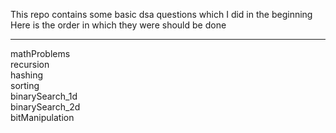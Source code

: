 This repo contains some basic dsa questions which I did in the beginning<br/>
Here is the order in which they were should be done
<hr/>
mathProblems<br/>
recursion<br/>
hashing<br/>
sorting<br/>
binarySearch_1d<br/>
binarySearch_2d<br/>
bitManipulation<br/>
